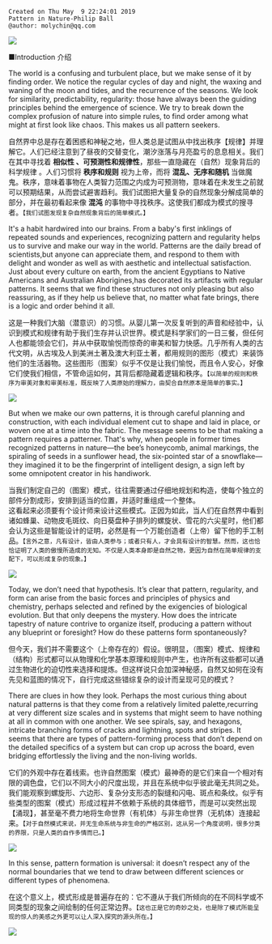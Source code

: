 ```
Created on Thu May  9 22:24:01 2019
Pattern in Nature-Philip Ball
@author: molychin@qq.com
```

![](res/pin_002.png)

■Introduction 介绍

The world is a confusing and turbulent place, but we make sense of it by finding order. We notice the regular cycles of day and night, the waxing and waning of the moon and tides, and the recurrence of the seasons. We look for similarity, predictability, regularity: those have always been the guiding principles behind the emergence of science. We try to break down the complex profusion of nature into simple rules, to find order among what might at first look like chaos. This makes us all pattern seekers.

自然界中总是存在着困惑和神秘之地，但人类总是试图从中找出秩序【规律】并理解它。人们已经注意到了昼夜的交替变化，潮汐涨落与月亮盈亏的息息相关。我们在其中寻找着 **相似性 、可预测性和规律性**，那些一直隐藏在（自然）现象背后的科学规律 。人们习惯将 **秩序和规则** 视为上帝，而将 **混乱、无序和随机** 当做魔鬼。秩序，意味着事物在人类智力范围之内成为可预测物，意味着在未发生之前就可以预期结果，从而尝试避害趋利。我们试图把大量复杂的自然现象分解成简单的部分，并在最初看起来像 **混沌** 的事物中寻找秩序。这使我们都成为模式的搜寻者。`【我们试图发现复杂自然现象背后的简单模式。】`

It's a habit hardwired into our brains. From a baby's first inklings of repeated sounds and experiences, recognizing pattern and regularity  helps us to survive and make our way in the world. Patterns are the daily bread of scientists,but anyone can appreciate them, and respond to them with delight and wonder as well as with aesthetic and intellectual satisfaction. Just about every culture on earth, from the ancient Egyptians to Native Americans and Australian Aborigines,has decorated its artifacts with regular patterns.
It seems that we find these structures not only pleasing but also reassuring, as if they help us believe that, no matter what fate brings, there is a logic and order behind it all.

这是一种我们大脑（潜意识）的习惯。从婴儿第一次反复听到的声音和经验中，认识到模式和规律有助于我们生存并认识世界。模式是科学家们的一日三餐，但任何人也都能领会它们，并从中获取愉悦而惊奇的审美和智力快感。几乎所有人类的古代文明，从古埃及人到美洲土著及澳大利亚土著，都用规则的图形（模式）来装饰他们的生活器物。这些图形（图案）似乎不仅是让我们愉悦，而且令人安心，好像它们使我们相信，不管命运如何，其背后都隐藏着逻辑和秩序。`【以简单的规则和秩序为审美对象和审美标准，既反映了人类原始的理解力，由契合自然原本是简单的事实。】`  

![](res/pin_004.jpg)

But when we make our own patterns, it is through careful planning and construction, with each individual element cut to shape and laid in place, or woven one at a time into the fabric.
The message seems to be that making a pattern requires a patterner. That's why, when people in former times recognized patterns in nature—the bee’s honeycomb, animal markings, the spiraling of seeds in a sunflower head, the six-pointed star of a snowflake—they imagined it to be the fingerprint of intelligent design, a sign left by some omnipotent creator in his handiwork.

当我们制定自己的（图案）模式，往往需要通过仔细地规划和构造，使每个独立的部件分割成形，安排到适当的位置，并适时重组成一个整体。  
这看起来必须要有个设计师来设计这些模式。正因为如此，当人们在自然界中看到诸如蜂巢、动物皮毛斑纹、向日葵盘种子排列的螺旋状、雪花的六尖星时，他们都会认为这些是智能设计的证明，必然是有一个万能创造者（上帝）留下他的手工制品。`【言外之意，凡有设计，皆由人类参与；或者只有人，才会具有设计的智慧。然而，这也恰恰证明了人类的傲慢所造成的无知。不仅是人类本身即是自然之物，更因为自然在简单规律的支配下，可以形成复杂的现象。】`

![](res/pin_005.jpg)

Today, we don’t need that hypothesis. It’s clear that pattern, regularity, and form can arise from the basic forces and principles of physics and chemistry, perhaps selected and refined by the exigencies of biological evolution. But that only deepens the mystery. How does the intricate tapestry of nature contrive to organize itself, producing a pattern without any blueprint or foresight? How do these patterns form spontaneously?

但今天，我们并不需要这个（上帝存在的）假设。很明显，（图案）模式、规律和（结构）形式都可以从物理和化学基本原理和规则中产生，也许所有这些都可以通过生物进化的迫切性来选择和提炼。但这样说只会加深神秘感，自然又如何在没有先见和蓝图的情况下，自行完成这些错综复杂的设计而呈现可见的模式？

There are clues in how they look. Perhaps the most curious thing about natural patterns is that they come from a relatively limited palette,recurring at very different size scales and in systems that might seem to have nothing at all in common with one another. We see spirals, say, and hexagons, intricate branching forms of cracks and lightning, spots and stripes. It seems that there are types of pattern-forming process that don’t depend on the detailed specifics of a system but can crop up across the board, even bridging effortlessly the living and the non-living worlds.

它们的外观中存在着线索。也许自然图案（模式）最神奇的是它们来自一个相对有限的调色盘，它们以不同大小的尺度出现，并且在系统中似乎彼此毫无共同之处。我们能观察到螺旋形、六边形、复杂分支形态的裂缝和闪电、斑点和条纹。似乎有些类型的图案（模式）形成过程并不依赖于系统的具体细节，而是可以突然出现【涌现】，甚至毫不费力地将生命世界（有机体）与非生命世界（无机体）连接起来。`【对于自然模式来说，并无生命系统与非生命的严格区别，这从另一个角度说明，很多分类的界限，只是人类的自作多情而已。】`

![](res/pin_006.jpg)

In this sense, pattern formation is universal: it doesn’t respect any of the normal boundaries that we tend to draw between different sciences or different types of phenomena.

在这个意义上，模式形成是普遍存在的：它不遵从于我们所倾向的在不同科学或不同类型的现象之间绘制的任何正常边界。`【这也正是它的奇妙之处，也是除了模式所能呈现的惊人的美感之外更可以让人深入探究的源头所在。】`

![](res/pin_003.png)
